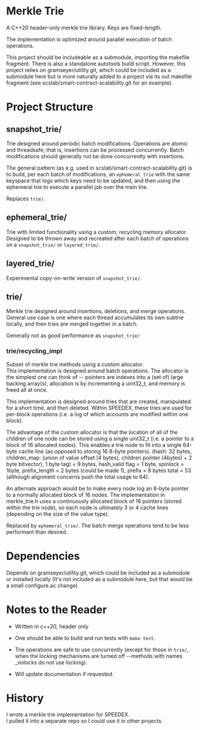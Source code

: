 # Merkle Trie

A C++20 header-only merkle trie library.  Keys are fixed-length.

The implementation is optimized around parallel execution of batch operations.

This project should be includeable as a submodule, importing the makefile fragment.
There is also a standalone autotools build script.
However, this project relies on gramseyer/utility.git, which could be
included as a submodule here but is more naturally 
added to a project via its out makefile fragment
(see scslab/smart-contract-scalability.git for an example).

# Project Structure

## snapshot_trie/

Trie designed around periodic batch modifications.
Operations are atomic and threadsafe;
that is, insertions can be processed concurrently.
Batch modifications should generally not be done concurrently with
insertions.

The general pattern (as e.g. used in scslab/smart-contract-scalability.git)
is to build, per each batch of modifications, an `ephemeral_trie` with the same keyspace 
that logs which keys need to be updated, and then using the ephemeral trie to 
execute a parallel job over the main trie.

Replaces `trie/`.

## ephemeral_trie/

Trie with limited functionality using a custom, recycling memory allocator.
Designed to be thrown away and recreated after each batch of operations on a
`snapshot_trie/` or `layered_trie/`.

## layered_trie/

Experimental copy-on-write version of `snapshot_trie/`.

## trie/

Merkle trie designed around insertions, deletions, and merge operations.
General use case is one where each thread accumulates its own subtrie locally,
and then tries are merged together in a batch.

Generally not as good performance as `snapshot_trie/`

### trie/recycling_impl

Subset of merkle trie methods using a custom allocator.  
This implementation is designed around batch operations.
The allocator is the simplest one can think of -- pointers are indexes into a 
(set of) large backing array(s), allocation is by incrementing a uint32_t,
 and memory is freed all at once.

This implementation is designed around tries that are created, manipulated for a short time,
and then deleted.  Within SPEEDEX, these tries are used for per-block operations
(i.e. a log of which accounts are modified within one block).

The advantage of the custom allocator is that the location of all of the children of one node
can be stored using a single uint32_t (i.e. a pointer to a block of 16 allocated nodes).
This enables a trie node to fit into a single 64-byte cache line (as opposed to storing 16 8-byte pointers).
(hash: 32 bytes, children_map: (union of value offset (4 bytes), children pointer (4bytes) + 2 byte bitvector), 1 byte tag) = 9 bytes,
hash_valid flag = 1 byte, spinlock = 1byte, prefix_length = 2 bytes (could be made 1), prefix = 8 bytes
total = 53 (although alignment concerns push the total usage to 64).

An alternate approach would be to make every node log an 8-byte pointer to a normally allocated
block of 16 nodes.  The implementation in merkle_trie.h uses a continuously allocated block of 16 pointers (stored within the
trie node), so each node is ultimately 3 or 4 cache lines (depending on the size of the value type).

Replaced by `ephemeral_trie/`.  The batch merge operations tend to be less performant than desired.

# Dependencies

Depends on gramseyer/utility.git, which could be included as a submodule or installed locally
(It's not included as a submodule here, but that would be a small configure.ac change)

# Notes to the Reader

- Written in c++20, header only

- One should be able to build and run tests with `make test`.

- Trie operations are safe to use concurrently
  (except for those in `trie/`, when the locking mechanisms are turned off
  --methods with names \_nolocks do not use locking).

- Will update documentation if requested.  

# History

I wrote a merkle trie implementation for SPEEDEX.  
I pulled it into a separate repo so I could use it in other projects.

